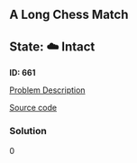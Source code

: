## A Long Chess Match

## State: :cloud: **Intact**

**ID: 661**

[Problem Description](https://projecteuler.net/problem=661)

[Source code](main.cpp)

### Solution
0